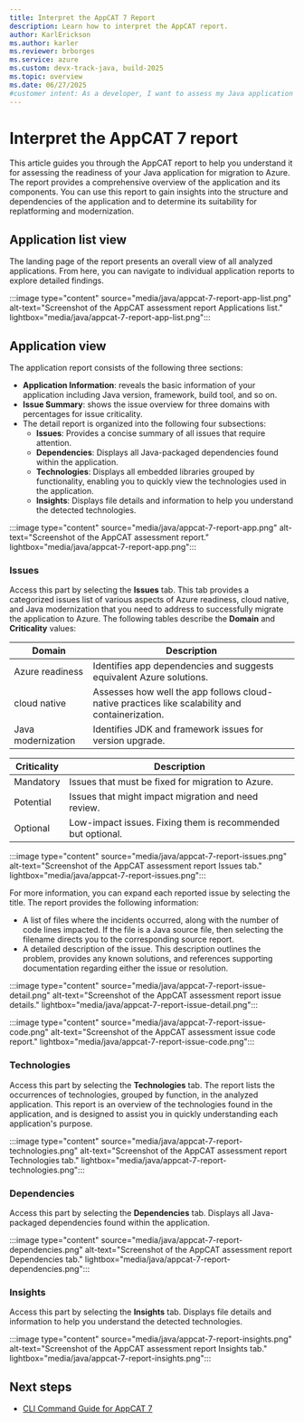 ```yaml
---
title: Interpret the AppCAT 7 Report
description: Learn how to interpret the AppCAT report.
author: KarlErickson
ms.author: karler
ms.reviewer: brborges
ms.service: azure
ms.custom: devx-track-java, build-2025
ms.topic: overview
ms.date: 06/27/2025
#customer intent: As a developer, I want to assess my Java application so that I can understand its readiness for migration to Azure.
---
```


# Interpret the AppCAT 7 report

This article guides you through the AppCAT report to help you understand it for assessing the readiness of your Java application for migration to Azure. The report provides a comprehensive overview of the application and its components. You can use this report to gain insights into the structure and dependencies of the application and to determine its suitability for replatforming and modernization.

## Application list view

The landing page of the report presents an overall view of all analyzed applications. From here, you can navigate to individual application reports to explore detailed findings.

:::image type="content" source="media/java/appcat-7-report-app-list.png" alt-text="Screenshot of the AppCAT assessment report Applications list." lightbox="media/java/appcat-7-report-app-list.png":::

## Application view

The application report consists of the following three sections:

- **Application Information**: reveals the basic information of your application including Java version, framework, build tool, and so on.
- **Issue Summary**: shows the issue overview for three domains with percentages for issue criticality.
- The detail report is organized into the following four subsections:
  - **Issues**: Provides a concise summary of all issues that require attention.
  - **Dependencies**: Displays all Java-packaged dependencies found within the application.
  - **Technologies**: Displays all embedded libraries grouped by functionality, enabling you to quickly view the technologies used in the application.
  - **Insights**: Displays file details and information to help you understand the detected technologies.

:::image type="content" source="media/java/appcat-7-report-app.png" alt-text="Screenshot of the AppCAT assessment report." lightbox="media/java/appcat-7-report-app.png":::

### Issues

Access this part by selecting the **Issues** tab. This tab provides a categorized issues list of various aspects of Azure readiness, cloud native, and Java modernization that you need to address to successfully migrate the application to Azure. The following tables describe the **Domain** and **Criticality** values:

| Domain             | Description                                                                                     |
|--------------------|-------------------------------------------------------------------------------------------------|
| Azure readiness    | Identifies app dependencies and suggests equivalent Azure solutions.                            |
| cloud native       | Assesses how well the app follows cloud-native practices like scalability and containerization. |
| Java modernization | Identifies JDK and framework issues for version upgrade.                                        |

| Criticality | Description                                                 |
|-------------|-------------------------------------------------------------|
| Mandatory   | Issues that must be fixed for migration to Azure.           |
| Potential   | Issues that might impact migration and need review.         |
| Optional    | Low-impact issues. Fixing them is recommended but optional. |

:::image type="content" source="media/java/appcat-7-report-issues.png" alt-text="Screenshot of the AppCAT assessment report Issues tab." lightbox="media/java/appcat-7-report-issues.png":::

For more information, you can expand each reported issue by selecting the title. The report provides the following information:

- A list of files where the incidents occurred, along with the number of code lines impacted. If the file is a Java source file, then selecting the filename directs you to the corresponding source report.
- A detailed description of the issue. This description outlines the problem, provides any known solutions, and references supporting documentation regarding either the issue or resolution.

:::image type="content" source="media/java/appcat-7-report-issue-detail.png" alt-text="Screenshot of the AppCAT assessment report issue details." lightbox="media/java/appcat-7-report-issue-detail.png":::

:::image type="content" source="media/java/appcat-7-report-issue-code.png" alt-text="Screenshot of the AppCAT assessment issue code report." lightbox="media/java/appcat-7-report-issue-code.png":::

### Technologies

Access this part by selecting the **Technologies** tab. The report lists the occurrences of technologies, grouped by function, in the analyzed application. This report is an overview of the technologies found in the application, and is designed to assist you in quickly understanding each application's purpose.

:::image type="content" source="media/java/appcat-7-report-technologies.png" alt-text="Screenshot of the AppCAT assessment report Technologies tab." lightbox="media/java/appcat-7-report-technologies.png":::

### Dependencies

Access this part by selecting the **Dependencies** tab. Displays all Java-packaged dependencies found within the application.

:::image type="content" source="media/java/appcat-7-report-dependencies.png" alt-text="Screenshot of the AppCAT assessment report Dependencies tab." lightbox="media/java/appcat-7-report-dependencies.png":::

### Insights

Access this part by selecting the **Insights** tab. Displays file details and information to help you understand the detected technologies.

:::image type="content" source="media/java/appcat-7-report-insights.png" alt-text="Screenshot of the AppCAT assessment report Insights tab." lightbox="media/java/appcat-7-report-insights.png":::

## Next steps

- [CLI Command Guide for AppCAT 7](appcat-7-cli-guide.md)
